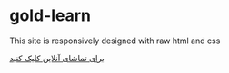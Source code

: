 # gold-learn
This site is responsively designed with raw html and css

[برای تماشای آنلاین کلیک کنید](https://mhk8691.github.io/gold-learn/)
